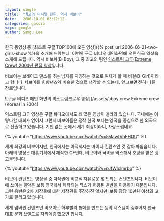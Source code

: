 ```yaml
---
layout: single
title:  "최고의 디지털 한류, 역시 비보이"
date:   2006-10-01 03:02:12
categories: gossip
tags: google
author: Samgu Lee
---
```

한국 동영상 중 [최초로 구글 TOP100에 오른 영상]({% post_url 2006-06-21-two-girls-show %})을 소개해 드렸는데, 이번엔 구글 비디오 메인화면에 오른 한국 영상을 소개해 드립니다. 역시 비보이(B-Boy), 그 중 최고의 팀인 [익스트림 크루(Extreme Crew) 2004년 편집 영상](https://www.youtube.com/watch?v=5MawtVoEHQU)입니다.

비보이는 브레이크 댄스를 추는 남자를 지칭하는 것으로 여자가 할 때 비걸(B-Girl)이라고 합니다. 비보이를 힙합댄스와 비슷한 것으로 생각할 수 있는데, 알고보면 전혀 다른 장르입니다.

![구글 비디오 메인 화면의 익스트림크로우 영상](/assets/bboy crew Extreme crew (Korea) in 2004)

익스트림 크루 영상은 구글 비디오에서도 꽤 많은 영상이 올라와 있습니다. 국내에는 이렇다할 대회가 없어서 그런지 비보이들은 정작 한국 보다는 영국을 중심으로 한 외국으로 진출하고 있습니다. 기반 없는 곳에서 세계 최강이라니, 자랑스럽네요.

{% youtube "https://www.youtube.com/watch?v=5MawtVoEHQU" %}

세계 최강의 비보이지만, 한국에서는 아직까지는 마이너 컨텐츠인 것 같아 아쉽습니다. 아래의 영상은 대흥기획에서 제작한 CF인데, 비보이와 국악을 믹스해서 호평을 받은 광고물입니다.

{% youtube "https://www.youtube.com/watch?v=pJfWlclmrbo" %}

비보이 컨텐츠는 영상물 중 저작권에 비교적 자유로운 몇 안되는 컨텐츠입니다. 비보이에 쓰이는 음악은 보통 영국에서 제작되는 믹스가 허용된 음반을 이용하기 때문입니다. 그런 음반은 2차 저작물에 대한 저작권을 주장하진 않지만, 보통 장당 10만원 이상의 고가로 팔리고 있습니다.

세계 넘버원 컨텐츠인 비보이도 하루빨리 협회를 만드는 등의 시스템이 갖추어져 한국 대표 문화 브랜드로 자리메김 했으면 합니다.

